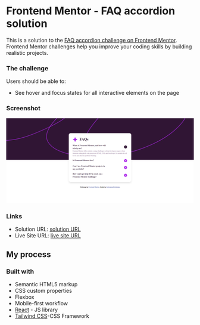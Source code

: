 # Frontend Mentor - FAQ accordion solution

This is a solution to the [FAQ accordion challenge on Frontend Mentor](https://www.frontendmentor.io/challenges/faq-accordion-wyfFdeBwBz). Frontend Mentor challenges help you improve your coding skills by building realistic projects. 



### The challenge

Users should be able to:


- See hover and focus states for all interactive elements on the page

### Screenshot

![](./faq/src/assets/images/screenshot.png)





### Links

- Solution URL: [solution URL](https://github.com/IndranjanaChatterjee/FAQ-accordion)
- Live Site URL: [live site URL](https://faq-accordion-drab.vercel.app/)


## My process

### Built with

- Semantic HTML5 markup
- CSS custom properties
- Flexbox
- Mobile-first workflow
- [React](https://reactjs.org/) - JS library
- [Tailwind CSS](https://tailwindcss.com/)-CSS Framework
